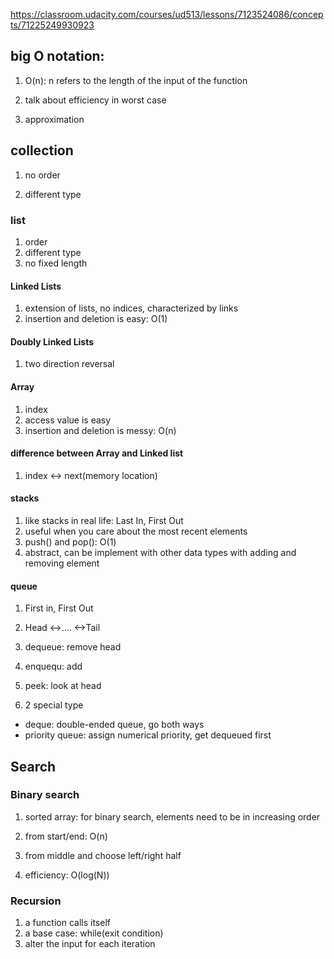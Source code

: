 https://classroom.udacity.com/courses/ud513/lessons/7123524086/concepts/71225249930923

## big O notation:
1. O(n): n refers to the length of the input of the function

2. talk about efficiency in worst case

3. approximation


## collection
1. no order

2. different type

### list
1. order
2. different type
3. no fixed length


#### Linked Lists
1. extension of lists, no indices, characterized by links
2. insertion and deletion is easy: O(1)

#### Doubly Linked Lists
1. two direction reversal



#### Array
1. index
2. access value is easy
3. insertion and deletion is messy: O(n)


#### difference between Array and Linked list
1. index <-> next(memory location)

#### stacks
1. like stacks in real life: Last In, First Out
2. useful when you care about the most recent elements
3. push() and pop(): O(1)
4. abstract, can be implement with other data types with adding and removing element

#### queue
1. First in, First Out
2. Head <->.... <->Tail
3. dequeue: remove head
4. enquequ: add 
5. peek: look at head

6. 2 special type
- deque: double-ended queue, go both ways
- priority queue: assign numerical priority, get dequeued first


## Search
### Binary search
1. sorted array: for binary search, elements need to be in increasing order
2. from start/end: O(n)
3. from middle and choose left/right half

4. efficiency: O(log(N))


### Recursion
1. a function calls itself
2. a base case: while(exit condition)
3. alter the input for each iteration

